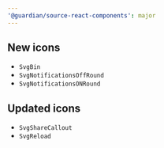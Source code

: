 ```yaml
---
'@guardian/source-react-components': major
---
```


## New icons

- `SvgBin`
- `SvgNotificationsOffRound`
- `SvgNotificationsONRound`

## Updated icons

- `SvgShareCallout`
- `SvgReload`
